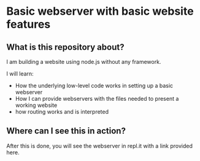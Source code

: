 # Basic webserver with basic website features

## What is this repository about?
I am building a website using node.js without any framework.

I will learn:
+ How the underlying low-level code works in setting up a basic webserver
+ How I can provide webservers with the files needed to present a working website
+ how routing works and is interpreted

## Where can I see this in action?
After this is done, you will see the webserver in repl.it with a link provided here.
